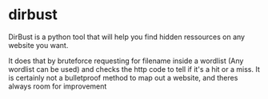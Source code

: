 # dirbust
DirBust is a python tool that will help you find hidden ressources on any website you want.

It does that by bruteforce requesting for filename inside a wordlist (Any wordlist can be used) and checks the http code to tell if it's a hit or a miss. It is certainly not a bulletproof method to map out a website, and theres always room for improvement

